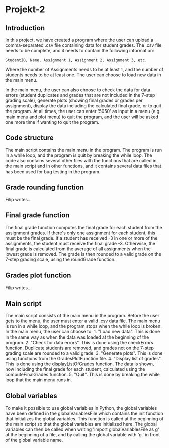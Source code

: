 # Projekt-2

## Introduction
In this project, we have created a program where the user can upload a comma-separated .csv file containing data for student grades. 
The .csv file needs to be complete, and it needs to contain the following information:

    StudentID, Name, Assignment 1, Assignment 2, Assignment 3, etc.

Where the number of Assignments needs to be at least 1, and the number of students needs to be at least one. The user can choose to load new data in the main menu.

In the main menu, the user can also choose to check the data for data errors (student duplicates and grades that are not included in the 7-step grading scale), generate plots (showing final grades or grades per assignment), display the data including the calculated final grade, or to quit the program. At all times, the user can enter '5050' as input in a menu (e.g. main menu and plot menu) to quit the program, and the user will be asked one more time if wanting to quit the program.


## Code structure
The main script contains the main menu in the program. The program is run in a while loop, and the program is quit by breaking the while loop. 
The code also contains several other files with the functions that are called in the main script and in other functions, and it contains several data files 
that has been used for bug testing in the program.


## Grade rounding function
Filip writes...


## Final grade function
The final grade function computes the final grade for each student from the assignment grades. If there's only one assignment for each student, this must be the final grade. If a student has received -3 in one or more of the assignments, the student must receive the final grade -3. Otherwise, the final grade is calculated from the average of all assignments when the lowest grade is removed. The grade is then rounded to a valid grade on the 7-step grading scale, using the roundGrade function.


## Grades plot function
Filip writes...


## Main script
The main script consists of the main menu in the program. Before the user gets to the menu, the user must enter a valid .csv data file. The main menu is run in a while loop, and the program stops when the while loop is broken. 
In the main menu, the user can choose to:
    1. "Load new data". This is done in the same way as when the data was loaded at the beginning of the program. 
    2. "Check for data errors". This is done using the checkErrors function. Duplicate students are removed, and grades not on the 7-step grading scale are rounded to a valid grade.
    3. "Generate plots". This is done using functions from the GradesPlotFunction file.
    4. "Display list of grades". This is done using the displayListOfGrades function. The data is shown, now including the final grade for each student, calculated using the computeFinalGrades function. 
    5. "Quit". This is done by breaking the while loop that the main menu runs in. 


## Global variables
To make it possible to use global variables in Python, the global variables have been defined in the globalVariablesFile which contains the init function that initializes the global variables. This function is called at the beginning of the main script so that the global variables are initialized here. The global variables can then be called when writing 'import globalVariablesFile as g' at the beginning of a file, and by calling the global variable with 'g.' in front of the global variable name.
